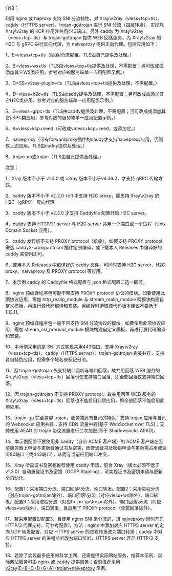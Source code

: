 介绍：

利用 nginx 或 haproxy 支持 SNI 分流特性，对 Xray\v2ray（vless+tcp+tls）、caddy（HTTPS server）、trojan-go\trojan 进行 SNI 分流（四层转发），实现除 Xray\v2ray 的 KCP 应用外共用443端口。另外 caddy 为 Xray\v2ray（vless+tcp+tls）与 trojan-go\trojan 提供 WEB 回落服务，为 Xray\v2ray 的 H2C 与 gRPC 进行反向代理，为 naiveproxy 提供正向代理。包括应用如下：

1、E=vless+tcp+tls（回落/分流配置，TLS由自己提供及处理。）

2、B=vless+ws+tls（TLS由vless+tcp+tls提供及处理，不需配置；另可改成或添加其它WS类应用，参考对应的服务端单一应用配置示例。）

3、C=SS+v2ray-plugin+tls（TLS由vless+tcp+tls提供及处理，不需配置。）

4、D=vless+h2c+tls（TLS由caddy提供及处理，不需配置；另可改成或添加其它H2C类应用，参考对应的服务端单一应用配置示例。）

5、G=vless+grpc+tls（TLS由caddy提供及处理，不需配置；另可改成或添加其它gRPC类应用，参考对应的服务端单一应用配置示例。）

6、A=vless+kcp+seed（可改成vmess+kcp+seed，或添加它。）

7、naiveproxy（带有forwardproxy插件的caddy才支持naiveproxy应用，否则仅上边应用。TLS由caddy提供及处理。）

8、trojan-go或trojan（TLS由自己提供及处理。）

注意：

1、Xray 版本不小于 v1.4.0 或 v2ray 版本不小于v4.36.2，才支持 gRPC 传输方式。

2、caddy 版本不小于 v2.2.0-rc.1 才支持 H2C proxy，即支持 Xray\v2ray 的 H2C（gRPC） 反向代理。

3、caddy 版本不小于 v2.3.0 才支持 Caddyfile 配置开启 H2C server。

4、caddy 支持 HTTP/1.1 server 与 H2C server 共用一个端口或一个进程（Unix Domain Socket 应用）。

5、caddy 发行版不支持 PROXY protocol（接收）。如要支持 PROXY protocol 需选 caddy2-proxyprotocol 插件定制编译，或下载本人 Releases 中编译好的 caddy 来使用即可。

6、使用本人 Releases 中编译好的 caddy 文件，可同时支持 H2C server、H2C proxy、naiveproxy 及 PROXY protocol 等应用。

7、本示例 caddy 的 Caddyfile 格式配置与 json 格式配置二选一即可。

8、nginx 预编译程序包可能不带支持 PROXY protocol 协议的模块。如要使用此项协议应用，需加 http_realip_module 与 stream_realip_module 两模块构建自定义模板，再进行源代码编译和安装。另编译时选取源代码版本建议不要低于1.13.11。

9、nginx 预编译程序包一般不带支持 SNI 分流协议的模块。如要使用此项协议应用，需加 stream_ssl_preread_module 模块构建自定义模板，再进行源代码编译和安装。

10、本示例采用的是 SNI 方式实现共用443端口，支持 Xray\v2ray（vless+tcp+tls）、caddy（HTTPS server）、trojan-go\trojan 完美共存，支持各自特色应用，但需多个域名来标记分流。

11、因 trojan-go\trojan 仅支持端口监听与端口回落，故共用回落 WEB 服务的 Xray\v2ray（vless+tcp+tls）回落也仅支持端口回落，即全部回落仅支持端口回落。

12、因 trojan-go\trojan 不支持 PROXY protocol，故共用回落 WEB 服务的 Xray\v2ray（vless+tcp+tls）回落也不能启用此项应用，即全部回落不能启用此项应用。

13、trojan-go 完全兼容 trojan，服务端还有自己的特色：支持 trojan 应用与自己的 Websocket 应用共存；支持 CDN 流量中转(基于 WebSocket over TLS)；支持使用 AEAD 对 trojan 协议流量进行二次加密(基于 Shadowsocks AEAD)。

14、本示例配置不要使用非 caddy（自带 ACME 客户端）的 ACME 客户端在当前服务器上申请与更新普通证书及密钥，因普通证书及密钥申请与更新需占用或监听80端口（或443端口），从而与当前应用端口冲突。

15、Xray 所需证书及密钥推荐使用 caddy 申请，配合 Xray（版本必须不低于v1.3.0）自动重载证书及密钥（OCSP Stapling），可实现证书及密钥申请与更新全自动化。

16、配置1：采用端口分流、端口回落\分流、端口转发。配置2：采用进程分流（对应trojan-go\trojan除外）、端口回落\分流（对应vless+ws除外）、端口转发。配置3：采用进程分流（对应trojan-go\trojan除外）、端口回落\分流（对应vless+ws除外）、端口转发，且启用了 PROXY protocol（全部回落除外）。

17、若采用配置2/配置3、且使用 nginx SNI 来分流的，想 naiveproxy 同时开启 HTTP/3 代理支持，可参考配置1。方法：nginx 中添加对应 HTTPS server 的定向 UDP 转发配置，对应 HTTPS server 的进程转发改为端口转发；caddy 中对应 HTTPS server 的进程监听改为端口监听，HTTPS server 开启 HTTP/3 支持。

18、若除了实现最多应用的科学上网、还需提供实际网站服务，推荐本示例、实际网站服务可由 nginx 或 caddy 提供服务；否则推荐采用 [v2ray(E+B+C+D+G+A)+trojan+naiveproxy](https://github.com/lxhao61/integrated-examples/tree/main/v2ray(E%2BB%2BC%2BD%2BG%2BA)%2Btrojan%2Bnaiveproxy) 示例。
